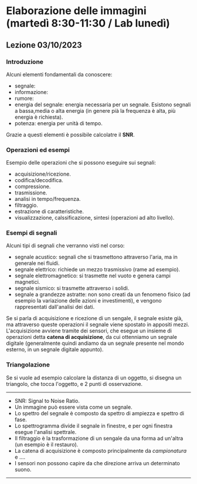 # Elaborazione delle immagini (martedì 8:30-11:30 / Lab lunedì)
## Lezione 03/10/2023
### Introduzione
Alcuni elementi fondamentali da conoscere:
- segnale:
- informazione:
- rumore: 
- energia del segnale: energia necessaria per un segnale. Esistono segnali a bassa,media o alta energia (in genere pià la frequenza è alta, più energia è richiesta).
- potenza: energia per unità di tempo.

Grazie a questi elementi è possibile calcolatre il __SNR__.
### Operazioni ed esempi
Esempio delle operazioni che si possono eseguire sui segnali:
- acquisizione/ricezione.
- codifica/decodifica.
- compressione.
- trasmissione.
- analisi in tempo/frequenza.
- filtraggio.
- estrazione di caratteristiche.
- visualizzazione, calssificazione, sintesi (operazioni ad alto livello).

### Esempi di segnali
Alcuni tipi di segnali che verranno visti nel corso:
- segnale acustico: segnali che si trasmettono attraverso l'aria, ma in generale nei fluidi.
- segnale elettrico: richiede un mezzo trasmissivo (rame ad esempio).
- segnale elettromagnetico: si trasmette nel vuoto e genera campi magnetici.
- segnale sismico: si trasmette attraverso i solidi.
- segnale a grandezze astratte: non sono creati da un fenomeno fisico (ad esempio la variazione delle azioni e investimenti), e vengono rappresentati dall'analisi dei dati.

Se si parla di acquisizione e ricezione di un sengale, il segnale esiste già, ma attraverso queste operazioni il segnale viene spostato in appositi mezzi. L'acquisizione avviene tramite dei sensori, che esegue un insieme di operazioni detta __catena di acquisizione__, da cui ottenniamo un segnale digitale (generalmente quindi andiamo da un segnale presente nel mondo esterno, in un segnale digitale appunto).

### Triangolazione
Se si vuole ad esempio calcolare la distanza di un oggetto, si disegna un triangolo, che tocca l'oggetto, e 2 punti di osservazione.

***
- SNR: Signal to Noise Ratio.
- Un immagine può essere vista come un segnale. 
- Lo spettro del segnale è composto da spettro di ampiezza e spettro di fase.
- Lo spettrogramma divide il segnale in finestre, e per ogni finestra esegue l'analisi spettrale.
- Il filtraggio è la trasformazione di un sengale da una forma ad un'altra (un esempio è il restauro).
- La catena di acquisizione è composto principalmente da _campionatura_ e ....
- I sensori non possono capire da che direzione arriva un determinato suono.
***